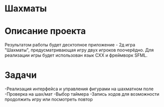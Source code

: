 # Шахматы

# Описание проекта
Результатом работы будет десктопное приложение - 2д игра "Шахматы", предусматривающая игру двух игроков поочерёдно. Для реализации игры будет использован язык CXX и фреймворк SFML.

# Задачи
-Реализация интерфейса и управления фигурами на шахматном поле
-Проверка на шах/мат
-Выбор таймера
-Запись ходов для возможности продолжить игру или посмотреть повтор
